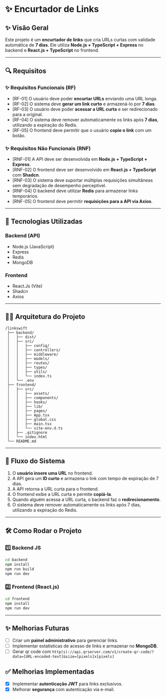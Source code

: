# ✨ Encurtador de Links

## ✨ Visão Geral

Este projeto é um **encurtador de links** que cria URLs curtas com validade automática de **7 dias**. Ele utiliza **Node.js + TypeScript + Express** no backend e **React.js + TypeScript** no frontend.

---

## 🔍 Requisitos

### ✨ Requisitos Funcionais (RF)

- [RF-01] O usuário deve poder **encurtar URLs** enviando uma URL longa.
- [RF-02] O sistema deve **gerar um link curto** e armazená-lo por **7 dias**.
- [RF-03] O usuário deve poder **acessar a URL curta** e ser redirecionado para a original.
- [RF-04] O sistema deve remover automaticamente os links após **7 dias**, utilizando a expiração do Redis.
- [RF-05] O frontend deve permitir que o usuário **copie o link** com um botão.

### ✨ Requisitos Não Funcionais (RNF)

- [RNF-01] A API deve ser desenvolvida em **Node.js + TypeScript + Express**.
- [RNF-02] O frontend deve ser desenvolvido em **React.js + TypeScript** com **Shadcn**.
- [RNF-03] O sistema deve suportar múltiplas requisições simultâneas sem degradação de desempenho perceptível.
- [RNF-04] O backend deve utilizar **Redis** para armazenar links temporários.
- [RNF-05] O frontend deve permitir **requisições para a API via Axios**.

---

## 🏢 Tecnologias Utilizadas

### **Backend** (API)

- Node.js (JavaScript)
- Express
- Redis
- MongoDB

### **Frontend**

- React.Js (Vite)
- Shadcn
- Axios

---

## 👨‍💻 Arquitetura do Projeto

```
/linkswift
 ├── backend/
 │   ├── dist/
 │   ├── src/
 │   │   ├── config/
 │   │   ├── controllers/
 │   │   ├── middleware/
 │   │   ├── models/
 │   │   ├── routes/
 │   │   ├── types/
 │   │   ├── utils/
 │   │   └── index.ts
 │   └── .env
 ├── frontend/
 │   ├── src/
 │   │   ├── assets/
 │   │   ├── components/
 │   │   ├── hooks/
 │   │   ├── lib/
 │   │   ├── pages/
 │   │   ├── App.tsx
 │   │   ├── global.css
 │   │   ├── main.tsx
 │   │   └── vite-env.d.ts
 │   ├── .gitignore
 │   └── index.html
 └── README.md
```

---

## 🚀 Fluxo do Sistema

1. O **usuário insere uma URL** no frontend.
2. A API gera um **ID curto** e armazena o link com tempo de expiração de 7 dias.
3. A API retorna a URL curta para o frontend.
4. O frontend exibe a URL curta e permite **copiá-la**.
5. Quando alguém acessa a URL curta, o backend faz o **redirecionamento**.
6. O sistema deve remover automaticamente os links após 7 dias, utilizando a expiração do Redis.

---

## 🛠 Como Rodar o Projeto

### **1️⃣ Backend JS**

```sh
cd backend
npm install
npm run build
npm run dev
```

### **2️⃣ Frontend (React.js)**

```sh
cd frontend
npm install
npm run dev
```

---

## ✨ Melhorias Futuras

- [ ] Criar um **painel administrativo** para gerenciar links.
- [ ] Implementar estatísticas de acesso de links e armazenar no **MongoDB**.
- [ ] Gerar qr code com `http(s)://api.qrserver.com/v1/create-qr-code/?data=[URL-encoded-text]&size=[pixels]x[pixels]`

## ✅ Melhorias Implementadas

- [x] Implementar **autenticação JWT** para links exclusivos.
- [x] Melhorar **segurança** com autenticação via e-mail.